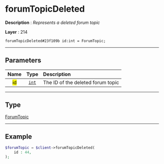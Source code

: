 # forumTopicDeleted

**Description** : *Represents a deleted forum topic*

**Layer** : 214

```tl
forumTopicDeleted#23f109b id:int = ForumTopic;
```

---

## Parameters

| Name | Type | Description |
| :---: | :---: | :--- |
| <mark>id</mark> | [`int`](type/int) | The ID of the deleted forum topic |

---

## Type

[ForumTopic](type/ForumTopic)

---

## Example

```php
$forumTopic = $client->forumTopicDeleted(
	id : 44,
);
```